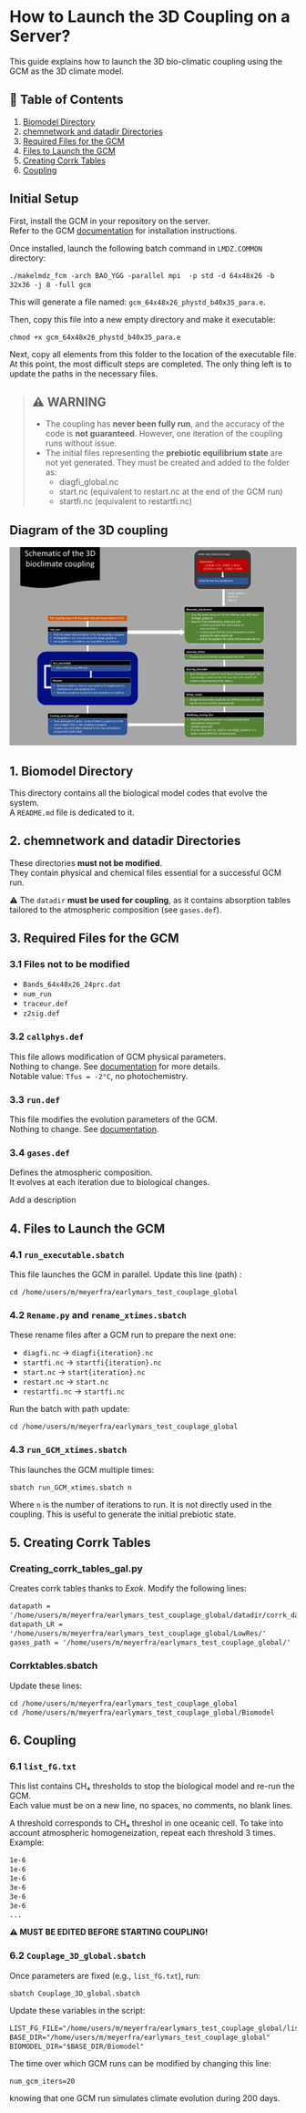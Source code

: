# How to Launch the 3D Coupling on a Server?

This guide explains how to launch the 3D bio-climatic coupling using the GCM as the 3D climate model.

## 📑 Table of Contents

1. [Biomodel Directory](#1-biomodel-directory)  
2. [chemnetwork and datadir Directories](#2-chemnetwork-and-datadir-directories)  
3. [Required Files for the GCM](#3-required-files-for-the-gcm)  
4. [Files to Launch the GCM](#4-files-to-launch-the-gcm)  
5. [Creating Corrk Tables](#5-creating-corrk-tables)  
6. [Coupling](#6-coupling)  

## Initial Setup

First, install the GCM in your repository on the server.  
Refer to the GCM [documentation](https://lmdz-forge.lmd.jussieu.fr/mediawiki/Planets/index.php/Quick_Install_and_Run) for installation instructions.

Once installed, launch the following batch command in `LMDZ.COMMON` directory:

    ./makelmdz_fcm -arch BAO_YGG -parallel mpi  -p std -d 64x48x26 -b 32x36 -j 8 -full gcm

This will generate a file named: `gcm_64x48x26_phystd_b40x35_para.e`.

Then, copy this file into a new empty directory and make it executable:

    chmod +x gcm_64x48x26_phystd_b40x35_para.e

Next, copy all elements from this folder to the location of the executable file.  
At this point, the most difficult steps are completed. The only thing left is to update the paths in the necessary files.

> ## ⚠️ WARNING
>
> - The coupling has **never been fully run**, and the accuracy of the code is **not guaranteed**. However, one iteration of the coupling runs without issue.
> - The initial files representing the **prebiotic equilibrium state** are not yet generated. They must be created and added to the folder as:
>     - diagfi_global.nc
>     - start.nc (equivalent to restart.nc at the end of the GCM run)
>     - startfi.nc (equivalent to restartfi.nc)

## Diagram of the 3D coupling

![3D coupling diagram](Server_3D_coupling.png)

## 1. Biomodel Directory

This directory contains all the biological model codes that evolve the system.  
A `README.md` file is dedicated to it.

## 2. chemnetwork and datadir Directories

These directories **must not be modified**.  
They contain physical and chemical files essential for a successful GCM run.

⚠️ The `datadir` **must be used for coupling**, as it contains absorption tables tailored to the atmospheric composition (see `gases.def`).

## 3. Required Files for the GCM

### 3.1 Files not to be modified

- `Bands_64x48x26_24prc.dat`
- `num_run`
- `traceur.def`
- `z2sig.def`

### 3.2 `callphys.def`

This file allows modification of GCM physical parameters.  
Nothing to change. See [documentation](https://lmdz-forge.lmd.jussieu.fr/mediawiki/Planets/index.php/The_callphys.def_Input_File) for more details.  
Notable value: `Tfus = -2°C`, no photochemistry.

### 3.3 `run.def`

This file modifies the evolution parameters of the GCM.  
Nothing to change. See [documentation](https://lmdz-forge.lmd.jussieu.fr/mediawiki/Planets/index.php/The_run.def_Input_File).

### 3.4 `gases.def`

Defines the atmospheric composition.  
It evolves at each iteration due to biological changes.

Add a description

## 4. Files to Launch the GCM

### 4.1 `run_executable.sbatch`

This file launches the GCM in parallel. Update this line (path) :

    cd /home/users/m/meyerfra/earlymars_test_couplage_global

### 4.2 `Rename.py` and `rename_xtimes.sbatch`

These rename files after a GCM run to prepare the next one:

- `diagfi.nc` → `diagfi{iteration}.nc`
- `startfi.nc` → `startfi{iteration}.nc`
- `start.nc` → `start{iteration}.nc`
- `restart.nc` → `start.nc`
- `restartfi.nc` → `startfi.nc`

Run the batch with path update:

    cd /home/users/m/meyerfra/earlymars_test_couplage_global

### 4.3 `run_GCM_xtimes.sbatch`

This launches the GCM multiple times:

    sbatch run_GCM_xtimes.sbatch n

Where `n` is the number of iterations to run. 
It is not directly used in the coupling.
This is useful to generate the initial prebiotic state.

## 5. Creating Corrk Tables

### Creating_corrk_tables_gal.py

Creates corrk tables thanks to *Exok*.
Modify the following lines:

    datapath = '/home/users/m/meyerfra/earlymars_test_couplage_global/datadir/corrk_data/'
    datapath_LR = '/home/users/m/meyerfra/earlymars_test_couplage_global/LowRes/'
    gases_path = '/home/users/m/meyerfra/earlymars_test_couplage_global/'

### Corrktables.sbatch

Update these lines:

    cd /home/users/m/meyerfra/earlymars_test_couplage_global
    cd /home/users/m/meyerfra/earlymars_test_couplage_global/Biomodel

## 6. Coupling

### 6.1 `list_fG.txt`

This list contains CH₄ thresholds to stop the biological model and re-run the GCM.  
Each value must be on a new line, no spaces, no comments, no blank lines.

A threshold corresponds to CH₄ threshol in one oceanic cell. To take into account atmospheric homogeneization, repeat each threshold 3 times. Example:

    1e-6
    1e-6
    1e-6
    3e-6
    3e-6
    3e-6
    ...

**⚠️ MUST BE EDITED BEFORE STARTING COUPLING!**

### 6.2 `Couplage_3D_global.sbatch`

Once parameters are fixed (e.g., `list_fG.txt`), run:

    sbatch Couplage_3D_global.sbatch

Update these variables in the script:

    LIST_FG_FILE="/home/users/m/meyerfra/earlymars_test_couplage_global/list_fG.txt"
    BASE_DIR="/home/users/m/meyerfra/earlymars_test_couplage_global"
    BIOMODEL_DIR="$BASE_DIR/Biomodel"
The time over which GCM runs can be modified by changing this line:

    num_gcm_iters=20

knowing that one GCM run simulates climate evolution during 200 days.
